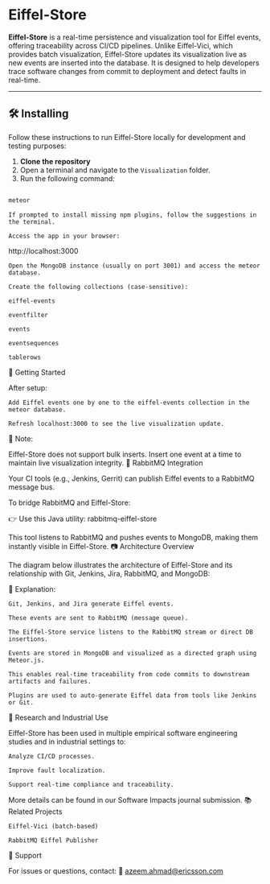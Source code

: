 # Eiffel-Store

**Eiffel-Store** is a real-time persistence and visualization tool for Eiffel events, offering traceability across CI/CD pipelines. Unlike Eiffel-Vici, which provides batch visualization, Eiffel-Store updates its visualization live as new events are inserted into the database. It is designed to help developers trace software changes from commit to deployment and detect faults in real-time.

---

## 🛠️ Installing

Follow these instructions to run Eiffel-Store locally for development and testing purposes:

1. **Clone the repository**  
2. Open a terminal and navigate to the `Visualization` folder.  
3. Run the following command:

```bash

meteor
```

    If prompted to install missing npm plugins, follow the suggestions in the terminal.

    Access the app in your browser:

http://localhost:3000

    Open the MongoDB instance (usually on port 3001) and access the meteor database.

    Create the following collections (case-sensitive):

    eiffel-events

    eventfilter

    events

    eventsequences

    tablerows

🚀 Getting Started

After setup:

    Add Eiffel events one by one to the eiffel-events collection in the meteor database.

    Refresh localhost:3000 to see the live visualization update.

📝 Note:

Eiffel-Store does not support bulk inserts. Insert one event at a time to maintain live visualization integrity.
🔄 RabbitMQ Integration

Your CI tools (e.g., Jenkins, Gerrit) can publish Eiffel events to a RabbitMQ message bus.

To bridge RabbitMQ and Eiffel-Store:

👉 Use this Java utility: rabbitmq-eiffel-store

This tool listens to RabbitMQ and pushes events to MongoDB, making them instantly visible in Eiffel-Store.
📷 Architecture Overview

The diagram below illustrates the architecture of Eiffel-Store and its relationship with Git, Jenkins, Jira, RabbitMQ, and MongoDB:


🔎 Explanation:

    Git, Jenkins, and Jira generate Eiffel events.

    These events are sent to RabbitMQ (message queue).

    The Eiffel-Store service listens to the RabbitMQ stream or direct DB insertions.

    Events are stored in MongoDB and visualized as a directed graph using Meteor.js.

    This enables real-time traceability from code commits to downstream artifacts and failures.

    Plugins are used to auto-generate Eiffel data from tools like Jenkins or Git.

🧠 Research and Industrial Use

Eiffel-Store has been used in multiple empirical software engineering studies and in industrial settings to:

    Analyze CI/CD processes.

    Improve fault localization.

    Support real-time compliance and traceability.

More details can be found in our Software Impacts journal submission.
📚 Related Projects

    Eiffel-Vici (batch-based)

    RabbitMQ Eiffel Publisher

📧 Support

For issues or questions, contact:
📩 azeem.ahmad@ericsson.com